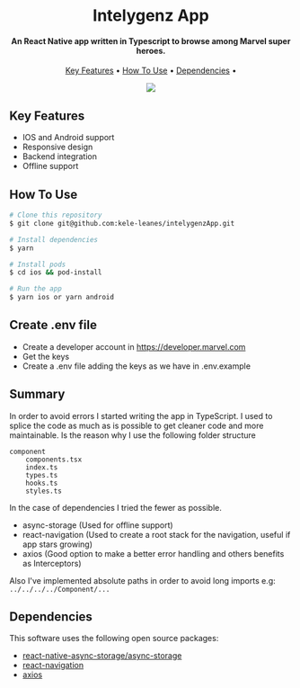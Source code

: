 
<h1 align="center">
  Intelygenz App
</h1>

<h4 align="center">An React Native app written in Typescript to browse among Marvel super heroes.</h4>

<p align="center">
  <a href="#key-features">Key Features</a> •
  <a href="#how-to-use">How To Use</a> •
  <a href="#dependencies">Dependencies</a> •
</p>

<p align="center">
<img src='https://user-images.githubusercontent.com/57466680/182824327-503ed695-68a2-4d7b-b66e-da44996c2c86.gif' />
</p>

## Key Features

* IOS and Android support
* Responsive design
* Backend integration
* Offline support

## How To Use

```bash
# Clone this repository
$ git clone git@github.com:kele-leanes/intelygenzApp.git

# Install dependencies
$ yarn

# Install pods
$ cd ios && pod-install

# Run the app
$ yarn ios or yarn android
```
## Create .env file

* Create a developer account in https://developer.marvel.com
* Get the keys
* Create a .env file adding the keys as we have in .env.example

## Summary

In order to avoid errors I started writing the app in TypeScript. I used to splice the code as much as is possible to get cleaner code and more maintainable. Is the reason why I use the following folder structure
```
component
    components.tsx
    index.ts
    types.ts
    hooks.ts
    styles.ts
```
In the case of dependencies I tried the fewer as possible.
* async-storage (Used for offline support)
* react-navigation (Used to create a root stack for the navigation, useful if app stars growing)
* axios (Good option to make a better error handling and others benefits as Interceptors)

Also I've implemented absolute paths in order to avoid long imports e.g: `../../../../Component/...` 


## Dependencies

This software uses the following open source packages:

- [react-native-async-storage/async-storage](https://github.com/react-native-async-storage/async-storage)
- [react-navigation](https://reactnavigation.org/)
- [axios](https://github.com/axios/axios)
